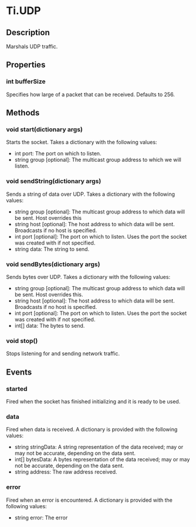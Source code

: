 # Ti.UDP

## Description

Marshals UDP traffic.

## Properties

### int bufferSize
Specifies how large of a packet that can be received. Defaults to 256.

## Methods

### void start(dictionary args)
Starts the socket. Takes a dictionary with the following values:

* int port: The port on which to listen.
* string group [optional]: The multicast group address to which we will listen.

### void sendString(dictionary args)
Sends a string of data over UDP. Takes a dictionary with the following values:

* string group [optional]: The multicast group address to which data will be sent. Host overrides this
* string host [optional]: The host address to which data will be sent. Broadcasts if no host is specified.
* int port [optional]: The port on which to listen. Uses the port the socket was created with if not specified.
* string data: The string to send.

### void sendBytes(dictionary args)
Sends bytes over UDP. Takes a dictionary with the following values:

* string group [optional]: The multicast group address to which data will be sent. Host overrides this.
* string host [optional]: The host address to which data will be sent. Broadcasts if no host is specified.
* int port [optional]: The port on which to listen. Uses the port the socket was created with if not specified.
* int[] data: The bytes to send.

### void stop()
Stops listening for and sending network traffic.

## Events

### started
Fired when the socket has finished initializing and it is ready to be used.

### data
Fired when data is received. A dictionary is provided with the following values:

* string stringData: A string representation of the data received; may or may not be accurate, depending on the data sent.
* int[] bytesData: A bytes representation of the data received; may or may not be accurate, depending on the data sent.
* string address: The raw address received.

### error
Fired when an error is encountered. A dictionary is provided with the following values:

* string error: The error